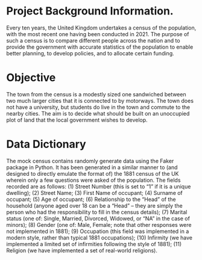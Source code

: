 # Project Background Information. 
Every ten years, the United Kingdom undertakes a census of the population, with the most recent one 
having been conducted in 2021. The purpose of such a census is to compare different people across the 
nation and to provide the government with accurate statistics of the population to enable better 
planning, to develop policies, and to allocate certain funding.

# Objective 
The town from the census is a modestly sized one sandwiched between two much larger cities that it is 
connected to by motorways. The town does not have a university, but students do live in the town and 
commute to the nearby cities. The aim is to decide what should be built on an unoccupied plot of land that the local government wishes to 
develop.

# Data Dictionary
The mock census  contains randomly generate data using the Faker package in 
Python. It has been generated in a similar manner to (and designed to directly emulate the format of) 
the 1881 census of the UK wherein only a few questions were asked of the population. The fields 
recorded are as follows: 
(1)  Street Number (this is set to “1” if it is a unique dwelling); 
(2)  Street Name; 
(3)  First Name of occupant; 
(4)  Surname of occupant; 
(5)  Age of occupant; 
(6)  Relationship to the “Head” of the household (anyone aged over 18 can be a “Head” – they are 
simply the person who had the responsibility to fill in the census details); 
(7)  Marital status (one of: Single, Married, Divorced, Widowed, or “NA” in the case of minors); 
(8)  Gender (one of: Male, Female; note that other responses were not implemented in 1881); 
(9)  Occupation (this field was implemented in a modern style, rather than typical 1881 
occupations); 
(10) Infirmity (we have implemented a limited set of infirmities following the style of 1881); 
(11) Religion (we have implemented a set of real-world religions).  

